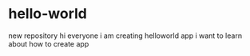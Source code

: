 # hello-world
new repository
hi everyone
i am creating helloworld app
i want to learn about how to create app
